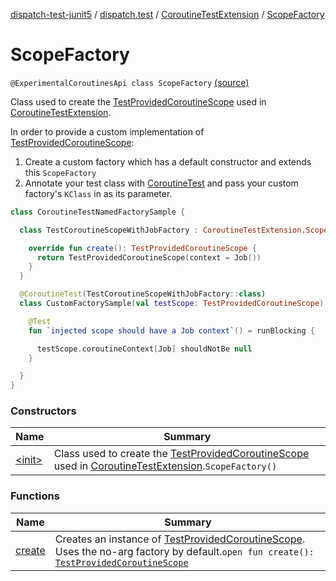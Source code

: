 [dispatch-test-junit5](../../../index.md) / [dispatch.test](../../index.md) / [CoroutineTestExtension](../index.md) / [ScopeFactory](./index.md)

# ScopeFactory

`@ExperimentalCoroutinesApi class ScopeFactory` [(source)](https://github.com/RBusarow/Dispatch/tree/master/dispatch-test-junit5/src/main/java/dispatch/test/CoroutineTestExtension.kt#L152)

Class used to create the [TestProvidedCoroutineScope](https://rbusarow.github.io/Dispatch/dispatch-test/dispatch.test/-test-provided-coroutine-scope/index.md) used in [CoroutineTestExtension](https://rbusarow.github.io/Dispatch/dispatch-test/dispatch.test/-coroutine-test-extension/index.md).

In order to provide a custom implementation of [TestProvidedCoroutineScope](https://rbusarow.github.io/Dispatch/dispatch-test/dispatch.test/-test-provided-coroutine-scope/index.md):

1. Create a custom factory which has a default constructor and extends this `ScopeFactory`
2. Annotate your test class with [CoroutineTest](https://rbusarow.github.io/Dispatch/dispatch-test/dispatch.test/-coroutine-test/index.md) and pass your custom factory's `KClass` in as its parameter.

``` kotlin
class CoroutineTestNamedFactorySample {

  class TestCoroutineScopeWithJobFactory : CoroutineTestExtension.ScopeFactory() {

    override fun create(): TestProvidedCoroutineScope {
      return TestProvidedCoroutineScope(context = Job())
    }
  }

  @CoroutineTest(TestCoroutineScopeWithJobFactory::class)
  class CustomFactorySample(val testScope: TestProvidedCoroutineScope) {

    @Test
    fun `injected scope should have a Job context`() = runBlocking {

      testScope.coroutineContext[Job] shouldNotBe null
    }

  }
}
```

### Constructors

| Name | Summary |
|---|---|
| [&lt;init&gt;](-init-.md) | Class used to create the [TestProvidedCoroutineScope](https://rbusarow.github.io/Dispatch/dispatch-test/dispatch.test/-test-provided-coroutine-scope/index.md) used in [CoroutineTestExtension](https://rbusarow.github.io/Dispatch/dispatch-test/dispatch.test/-coroutine-test-extension/index.md).`ScopeFactory()` |

### Functions

| Name | Summary |
|---|---|
| [create](create.md) | Creates an instance of [TestProvidedCoroutineScope](https://rbusarow.github.io/Dispatch/dispatch-test/dispatch.test/-test-provided-coroutine-scope/index.md).  Uses the no-arg factory by default.`open fun create(): `[`TestProvidedCoroutineScope`](https://rbusarow.github.io/Dispatch/dispatch-test/dispatch.test/-test-provided-coroutine-scope/index.md) |
